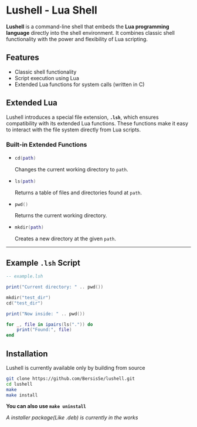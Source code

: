 # Lushell - Lua Shell

**Lushell** is a command-line shell that embeds the **Lua programming language** directly into the shell environment. It combines classic shell functionality with the power and flexibility of Lua scripting.

## Features

- Classic shell functionality
- Script execution using Lua
- Extended Lua functions for system calls (written in C)

## Extended Lua

Lushell introduces a special file extension, **`.lsh`**, which ensures compatibility with its extended Lua functions. These functions make it easy to interact with the file system directly from Lua scripts.

### Built-in Extended Functions

- ```lua
  cd(path)
  ```

  Changes the current working directory to `path`.

- ```lua
  ls(path)
  ```

  Returns a table of files and directories found at `path`.

- ```lua
  pwd()
  ```

  Returns the current working directory.

- ```lua
  mkdir(path)
  ```

  Creates a new directory at the given `path`.

---

## Example `.lsh` Script

```lua
-- example.lsh

print("Current directory: " .. pwd())

mkdir("test_dir")
cd("test_dir")

print("Now inside: " .. pwd())

for _, file in ipairs(ls(".")) do
    print("Found:", file)
end
```
## Installation 
Lushell is currently available only by building from source
```bash
git clone https://github.com/BersisSe/lushell.git
cd lushell
make
make install
```
**You can also use `make uninstall`**

*A installer package(Like .deb) is currently in the works*
